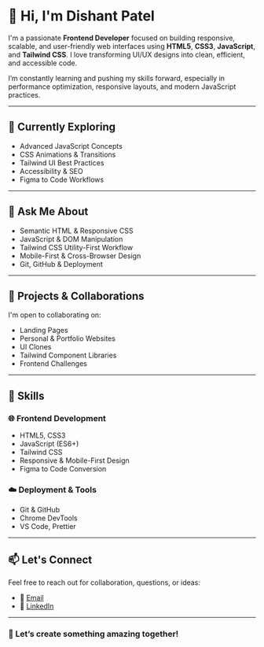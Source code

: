 

# 👋 Hi, I'm Dishant Patel

I'm a passionate **Frontend Developer** focused on building responsive, scalable, and user-friendly web interfaces using **HTML5**, **CSS3**, **JavaScript**, and **Tailwind CSS**. I love transforming UI/UX designs into clean, efficient, and accessible code.

I’m constantly learning and pushing my skills forward, especially in performance optimization, responsive layouts, and modern JavaScript practices.

---

## 🌱 Currently Exploring
- Advanced JavaScript Concepts  
- CSS Animations & Transitions  
- Tailwind UI Best Practices  
- Accessibility & SEO  
- Figma to Code Workflows  

---

## 💬 Ask Me About
- Semantic HTML & Responsive CSS  
- JavaScript & DOM Manipulation  
- Tailwind CSS Utility-First Workflow  
- Mobile-First & Cross-Browser Design  
- Git, GitHub & Deployment  

---

## 🚀 Projects & Collaborations
I'm open to collaborating on:
- Landing Pages  
- Personal & Portfolio Websites  
- UI Clones  
- Tailwind Component Libraries  
- Frontend Challenges  

---

## 🧠 Skills

### 🌐 Frontend Development
- HTML5, CSS3  
- JavaScript (ES6+)  
- Tailwind CSS  
- Responsive & Mobile-First Design  
- Figma to Code Conversion  

### ☁️ Deployment & Tools
- Git & GitHub   
- Chrome DevTools  
- VS Code, Prettier  

---

## 📫 Let's Connect

Feel free to reach out for collaboration, questions, or ideas:

- 📧 [Email](mailto:dishantp299@gmail.com)  
- 💼 [LinkedIn](https://linkedin.com/in/dishant-patel-667940373)  

---


### 🚀 Let’s create something amazing together!

